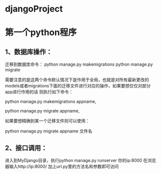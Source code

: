 # djangoProject
第一个python程序
=======

1、数据库操作：
-------
迁移到数据库命令：
python manage.py makemigrations
python manage.py migrate

需要注意的是这两个命令默认情况下是作用于全局，也就是对所有最新更改的models或者migrations下面的迁移文件进行对应的操作，如果要想仅仅对部分app进行作用的话  则执行如下命令：

python manage.py makemigrations appname,

python manage.py migrate appname,

如果要想精确到某一个迁移文件则可以使用：

python manage.py migrate appname 文件名

2、接口调用：
----------
进入到MyDjango目录，执行python manage.py runserver 你的ip:8000
在浏览器输入http://ip:8000/ 加上url.py里的方法名和参数即可访问
